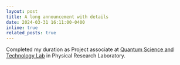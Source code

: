 ```yaml
---
layout: post
title: A long announcement with details
date: 2024-03-31 16:11:00-0400
inline: true
related_posts: true
---
```


Completed my duration as Project associate at <a href="https://www.prl.res.in/~rpsingh/QSTProgram/">Quantum Science and Technology Lab</a> in Physical Research Laboratory.
